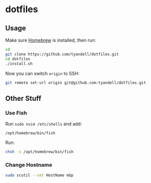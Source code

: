 # dotfiles

## Usage

Make sure [Homebrew](https://brew.sh/) is installed, then run:

```sh
cd
git clone https://github.com/tyandell/dotfiles.git
cd dotfiles
./install.sh
```

Now you can switch `origin` to SSH:

```sh
git remote set-url origin git@github.com:tyandell/dotfiles.git
```

## Other Stuff

### Use Fish

Run `sudo nvim /etc/shells` and add:

```
/opt/homebrew/bin/fish
```

Run:

```sh
chsh -s /opt/homebrew/bin/fish
```

### Change Hostname

```sh
sudo scutil --set HostName mbp
```
